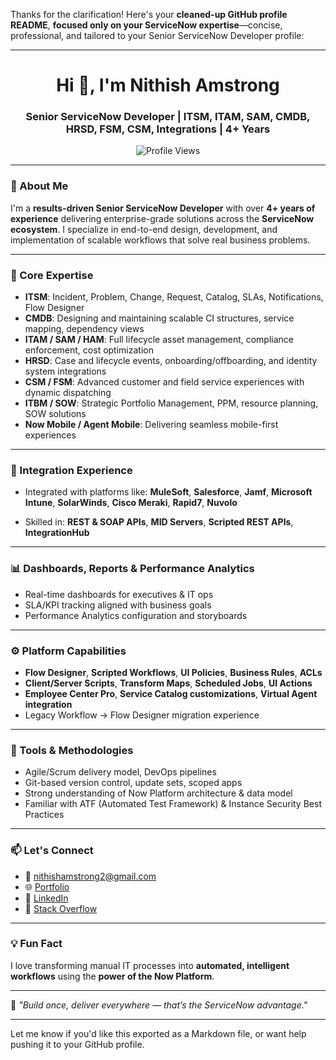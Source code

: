 Thanks for the clarification! Here's your **cleaned-up GitHub profile README**, **focused only on your ServiceNow expertise**—concise, professional, and tailored to your Senior ServiceNow Developer profile:

---

<h1 align="center">Hi 👋, I'm Nithish Amstrong</h1>
<h3 align="center">Senior ServiceNow Developer | ITSM, ITAM, SAM, CMDB, HRSD, FSM, CSM, Integrations | 4+ Years</h3>

<p align="center">
  <img src="https://komarev.com/ghpvc/?username=nithish-amstrong&label=Profile%20views&color=0e75b6&style=flat" alt="Profile Views" />
</p>

---

### 🚀 About Me

I'm a **results-driven Senior ServiceNow Developer** with over **4+ years of experience** delivering enterprise-grade solutions across the **ServiceNow ecosystem**. I specialize in end-to-end design, development, and implementation of scalable workflows that solve real business problems.

---

### 💼 Core Expertise

* **ITSM**: Incident, Problem, Change, Request, Catalog, SLAs, Notifications, Flow Designer
* **CMDB**: Designing and maintaining scalable CI structures, service mapping, dependency views
* **ITAM / SAM / HAM**: Full lifecycle asset management, compliance enforcement, cost optimization
* **HRSD**: Case and lifecycle events, onboarding/offboarding, and identity system integrations
* **CSM / FSM**: Advanced customer and field service experiences with dynamic dispatching
* **ITBM / SOW**: Strategic Portfolio Management, PPM, resource planning, SOW solutions
* **Now Mobile / Agent Mobile**: Delivering seamless mobile-first experiences

---

### 🔗 Integration Experience

* Integrated with platforms like:
  **MuleSoft**, **Salesforce**, **Jamf**, **Microsoft Intune**, **SolarWinds**, **Cisco Meraki**, **Rapid7**, **Nuvolo**

* Skilled in:
  **REST & SOAP APIs**, **MID Servers**, **Scripted REST APIs**, **IntegrationHub**

---

### 📊 Dashboards, Reports & Performance Analytics

* Real-time dashboards for executives & IT ops
* SLA/KPI tracking aligned with business goals
* Performance Analytics configuration and storyboards

---

### ⚙️ Platform Capabilities

* **Flow Designer**, **Scripted Workflows**, **UI Policies**, **Business Rules**, **ACLs**
* **Client/Server Scripts**, **Transform Maps**, **Scheduled Jobs**, **UI Actions**
* **Employee Center Pro**, **Service Catalog customizations**, **Virtual Agent integration**
* Legacy Workflow → Flow Designer migration experience

---

### 🧰 Tools & Methodologies

* Agile/Scrum delivery model, DevOps pipelines
* Git-based version control, update sets, scoped apps
* Strong understanding of Now Platform architecture & data model
* Familiar with ATF (Automated Test Framework) & Instance Security Best Practices

---

### 📫 Let's Connect

* 📧 [nithishamstrong2@gmail.com](mailto:nithishamstrong2@gmail.com)
* 🌐 [Portfolio](https://nithish-amstrong.web.app/)
* 💼 [LinkedIn](https://linkedin.com/in/nithish-amstrong)
* 💬 [Stack Overflow](https://stackoverflow.com/users/7702096/nithish-amstrong)

---

### 💡 Fun Fact

I love transforming manual IT processes into **automated, intelligent workflows** using the **power of the Now Platform**.

---

🌟 *"Build once, deliver everywhere — that’s the ServiceNow advantage."*

---

Let me know if you'd like this exported as a Markdown file, or want help pushing it to your GitHub profile.
